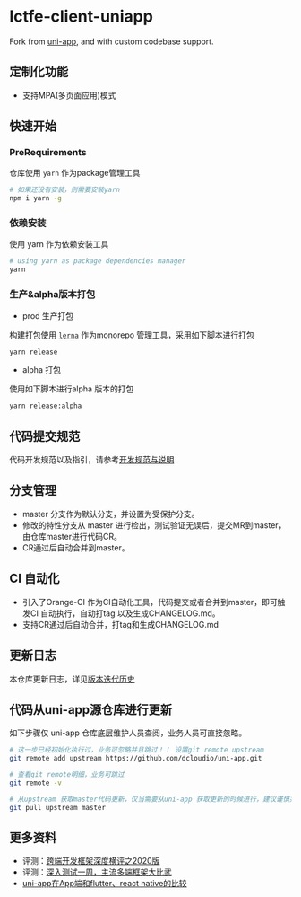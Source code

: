 # lctfe-client-uniapp

Fork from [uni-app](https://github.com/dcloudio/uni-app), and with custom codebase support.


## 定制化功能

- 支持MPA(多页面应用)模式
<!-- - 移除无用的多语言包`@dcloudio/uni-cli-i18n`，精简包大小 -->


## 快速开始

### PreRequirements

仓库使用 `yarn` 作为package管理工具

```bash
# 如果还没有安装，则需要安装yarn
npm i yarn -g
```

### 依赖安装

使用 yarn 作为依赖安装工具

```bash
# using yarn as package dependencies manager
yarn
```

### 生产&alpha版本打包

- prod 生产打包

构建打包使用 [`lerna`](https://github.com/lerna/lerna) 作为monorepo 管理工具，采用如下脚本进行打包


```bash
yarn release
```

- alpha 打包

使用如下脚本进行alpha 版本的打包

```bash
yarn release:alpha
```

## 代码提交规范

代码开发规范以及指引，请参考[开发规范与说明](./CONTRIBUTING.md)

## 分支管理

- master 分支作为默认分支，并设置为受保护分支。
- 修改的特性分支从 master 进行检出，测试验证无误后，提交MR到master，由仓库master进行代码CR。
- CR通过后自动合并到master。

## CI 自动化

- 引入了Orange-CI 作为CI自动化工具，代码提交或者合并到master，即可触发CI 自动执行，自动打tag 以及生成CHANGELOG.md。
- 支持CR通过后自动合并，打tag和生成CHANGELOG.md

## 更新日志

本仓库更新日志，详见[版本迭代历史](./CHANGELOG.md)

## 代码从uni-app源仓库进行更新

如下步骤仅 uni-app 仓库底层维护人员查阅，业务人员可直接忽略。


```bash
# 这一步已经初始化执行过，业务可忽略并且跳过！！ 设置git remote upstream
git remote add upstream https://github.com/dcloudio/uni-app.git

# 查看git remote明细，业务可跳过
git remote -v

# 从upstream 获取master代码更新，仅当需要从uni-app 获取更新的时候进行，建议谨慎并且在非master分支执行！！
git pull upstream master
```

## 更多资料

- 评测：[跨端开发框架深度横评之2020版](https://juejin.im/post/5e8e8d5a6fb9a03c6d3d9f42)
- 评测：[深入测试一周，主流多端框架大比武](https://mp.weixin.qq.com/s/jIDEHfuMnED6HTfNgjsW4w)
- [uni-app在App端和flutter、react native的比较](https://ask.dcloud.net.cn/article/36083)